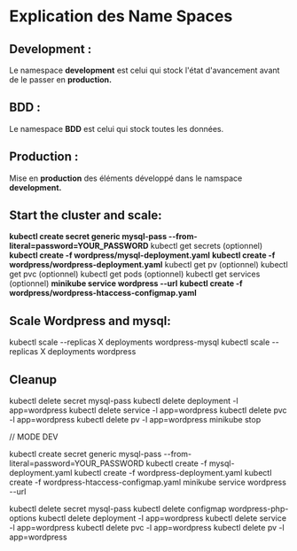 # Explication des Name Spaces
## **Development :**
Le namespace **development** est celui qui stock l'état d'avancement avant de le passer en **production.**

## **BDD :**
Le namespace **BDD** est celui qui stock toutes les données.

## **Production :**
Mise en **production** des éléments développé dans le namspace **development.**

## Start the cluster and scale:

**kubectl create secret generic mysql-pass --from-literal=password=YOUR_PASSWORD**
kubectl get secrets (optionnel)
**kubectl create -f wordpress/mysql-deployment.yaml**
**kubectl create -f wordpress/wordpress-deployment.yaml**
kubectl get pv (optionnel)
kubectl get pvc (optionnel)
kubectl get pods (optionnel)
kubectl get services (optionnel)
**minikube service wordpress --url**
**kubectl create -f wordpress/wordpress-htaccess-configmap.yaml**

## Scale Wordpress and mysql:
kubectl scale --replicas X deployments wordpress-mysql
kubectl scale --replicas X deployments wordpress

## Cleanup
kubectl delete secret mysql-pass
kubectl delete deployment -l app=wordpress
kubectl delete service -l app=wordpress
kubectl delete pvc -l app=wordpress
kubectl delete pv -l app=wordpress
minikube stop


// MODE DEV 

kubectl create secret generic mysql-pass --from-literal=password=YOUR_PASSWORD
kubectl create -f mysql-deployment.yaml
kubectl create -f wordpress-deployment.yaml
kubectl create -f wordpress-htaccess-configmap.yaml
minikube service wordpress --url

kubectl delete secret mysql-pass
kubectl delete configmap wordpress-php-options
kubectl delete deployment -l app=wordpress
kubectl delete service -l app=wordpress
kubectl delete pvc -l app=wordpress
kubectl delete pv -l app=wordpress